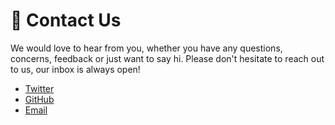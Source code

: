 # :love_letter: Contact Us

<!-- TODO: Add email, twitter, spectrum, github -->

We would love to hear from you, whether you have any questions, concerns, feedback or just want to say hi. Please don't hesitate to reach out to us, our inbox is always open!

- [Twitter](https://twitter.com/cssfrankfurt)
- [GitHub](https://github.com/frankcommunity)
- [Email](mailto:hallo@cssfrankfurt.de)